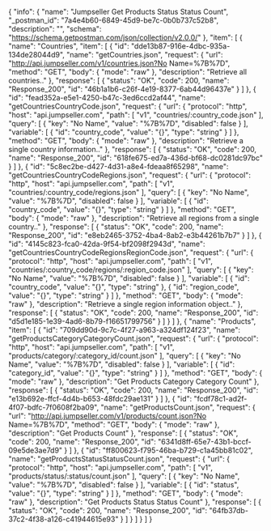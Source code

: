 {
  "info": {
    "name": "Jumpseller Get Products Status Status Count",
    "_postman_id": "7a4e4b60-6849-45d9-be7c-0b0b737c52b8",
    "description": "",
    "schema": "https://schema.getpostman.com/json/collection/v2.0.0/"
  },
  "item": [
    {
      "name": "Countries",
      "item": [
        {
          "id": "dde13b87-916e-4dbc-935a-134de28044d9",
          "name": "getCountries.json",
          "request": {
            "url": "http://api.jumpseller.com/v1/countries.json?No Name=%7B%7D",
            "method": "GET",
            "body": {
              "mode": "raw"
            },
            "description": "Retrieve all countries.."
          },
          "response": [
            {
              "status": "OK",
              "code": 200,
              "name": "Response_200",
              "id": "46b1a1b6-c26f-4e19-8377-6ab44d96437e"
            }
          ]
        },
        {
          "id": "fead352a-e5e1-4250-b47c-3ed6ccd2af44",
          "name": "getCountriesCountryCode.json",
          "request": {
            "url": {
              "protocol": "http",
              "host": "api.jumpseller.com",
              "path": [
                "v1",
                "countries/:country_code.json"
              ],
              "query": [
                {
                  "key": "No Name",
                  "value": "%7B%7D",
                  "disabled": false
                }
              ],
              "variable": [
                {
                  "id": "country_code",
                  "value": "{}",
                  "type": "string"
                }
              ]
            },
            "method": "GET",
            "body": {
              "mode": "raw"
            },
            "description": "Retrieve a single country information.."
          },
          "response": [
            {
              "status": "OK",
              "code": 200,
              "name": "Response_200",
              "id": "618fe675-ed7a-436d-bf68-dc0281dc97bc"
            }
          ]
        },
        {
          "id": "5c8ec2be-d427-4d31-a8e4-fdeaa8f65298",
          "name": "getCountriesCountryCodeRegions.json",
          "request": {
            "url": {
              "protocol": "http",
              "host": "api.jumpseller.com",
              "path": [
                "v1",
                "countries/:country_code/regions.json"
              ],
              "query": [
                {
                  "key": "No Name",
                  "value": "%7B%7D",
                  "disabled": false
                }
              ],
              "variable": [
                {
                  "id": "country_code",
                  "value": "{}",
                  "type": "string"
                }
              ]
            },
            "method": "GET",
            "body": {
              "mode": "raw"
            },
            "description": "Retrieve all regions from a single country.."
          },
          "response": [
            {
              "status": "OK",
              "code": 200,
              "name": "Response_200",
              "id": "e8eb2465-3752-4ba4-8ab2-e3b44261b7b7"
            }
          ]
        },
        {
          "id": "4145c823-fca0-42da-9f54-bf2098f2943d",
          "name": "getCountriesCountryCodeRegionsRegionCode.json",
          "request": {
            "url": {
              "protocol": "http",
              "host": "api.jumpseller.com",
              "path": [
                "v1",
                "countries/:country_code/regions/:region_code.json"
              ],
              "query": [
                {
                  "key": "No Name",
                  "value": "%7B%7D",
                  "disabled": false
                }
              ],
              "variable": [
                {
                  "id": "country_code",
                  "value": "{}",
                  "type": "string"
                },
                {
                  "id": "region_code",
                  "value": "{}",
                  "type": "string"
                }
              ]
            },
            "method": "GET",
            "body": {
              "mode": "raw"
            },
            "description": "Retrieve a single region information object.."
          },
          "response": [
            {
              "status": "OK",
              "code": 200,
              "name": "Response_200",
              "id": "d5d1e185-1e39-4ad6-8b79-f16651799756"
            }
          ]
        }
      ]
    },
    {
      "name": "Products",
      "item": [
        {
          "id": "709dd90d-9c7c-4f27-a963-a324df124f23",
          "name": "getProductsCategoryCategoryCount.json",
          "request": {
            "url": {
              "protocol": "http",
              "host": "api.jumpseller.com",
              "path": [
                "v1",
                "products/category/:category_id/count.json"
              ],
              "query": [
                {
                  "key": "No Name",
                  "value": "%7B%7D",
                  "disabled": false
                }
              ],
              "variable": [
                {
                  "id": "category_id",
                  "value": "{}",
                  "type": "string"
                }
              ]
            },
            "method": "GET",
            "body": {
              "mode": "raw"
            },
            "description": "Get Products Category Category Count"
          },
          "response": [
            {
              "status": "OK",
              "code": 200,
              "name": "Response_200",
              "id": "e13b692e-ffcf-4d4b-b653-48fdc29ae131"
            }
          ]
        },
        {
          "id": "fcdf78c1-ad2f-4f07-bdfc-7f0608f2ba09",
          "name": "getProductsCount.json",
          "request": {
            "url": "http://api.jumpseller.com/v1/products/count.json?No Name=%7B%7D",
            "method": "GET",
            "body": {
              "mode": "raw"
            },
            "description": "Get Products Count"
          },
          "response": [
            {
              "status": "OK",
              "code": 200,
              "name": "Response_200",
              "id": "6341d8ff-65e7-43b1-bccf-09e5de3ae7d9"
            }
          ]
        },
        {
          "id": "ff800623-f795-46ba-b729-c1a45bb81c02",
          "name": "getProductsStatusStatusCount.json",
          "request": {
            "url": {
              "protocol": "http",
              "host": "api.jumpseller.com",
              "path": [
                "v1",
                "products/status/:status/count.json"
              ],
              "query": [
                {
                  "key": "No Name",
                  "value": "%7B%7D",
                  "disabled": false
                }
              ],
              "variable": [
                {
                  "id": "status",
                  "value": "{}",
                  "type": "string"
                }
              ]
            },
            "method": "GET",
            "body": {
              "mode": "raw"
            },
            "description": "Get Products Status Status Count"
          },
          "response": [
            {
              "status": "OK",
              "code": 200,
              "name": "Response_200",
              "id": "64fb37db-37c2-4f38-a126-c41944615e93"
            }
          ]
        }
      ]
    }
  ]
}